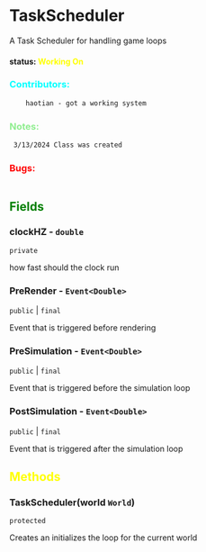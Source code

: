 # TaskScheduler
A Task Scheduler for handling game loops

#### status: <span style="color:yellow;">Working On</span>
### <span style="color:cyan;">Contributors:</span>
<!--put your names here between the ``` if you worked on it, and put what you did-->
```diff
    haotian - got a working system
```
### <span style="color:lightgreen;">Notes:</span>
```diff
 3/13/2024 Class was created
```
### <span style="color:red;">Bugs:</span>
```diff
```
## <span style="color:green;">Fields</span>

### clockHZ - `double`
`private` 

how fast should the clock run

### PreRender - `Event<Double>`
`public` | `final`

Event that is triggered before rendering

### PreSimulation - `Event<Double>`
`public` | `final`

Event that is triggered before the simulation loop

### PostSimulation - `Event<Double>`
`public` | `final`

Event that is triggered after the simulation loop


## <span style="color:yellow;">Methods</span>

### TaskScheduler(world `World`)
`protected`

Creates an initializes the loop for the current world

